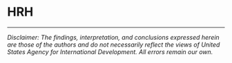 # HRH
 

---

*Disclaimer: The findings, interpretation, and conclusions expressed herein are those of the authors and do not necessarily reflect the views of United States Agency for International Development. All errors remain our own.*